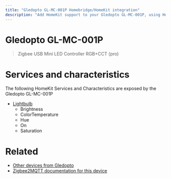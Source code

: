 ```yaml
---
title: "Gledopto GL-MC-001P Homebridge/HomeKit integration"
description: "Add HomeKit support to your Gledopto GL-MC-001P, using Homebridge, Zigbee2MQTT and homebridge-z2m."
---
```

<!---
This file has been GENERATED using src/docgen/docgen.ts
DO NOT EDIT THIS FILE MANUALLY!
-->
# Gledopto GL-MC-001P
> Zigbee USB Mini LED Controller RGB+CCT (pro)


# Services and characteristics
The following HomeKit Services and Characteristics are exposed by
the Gledopto GL-MC-001P

* [Lightbulb](../../light.md)
  * Brightness
  * ColorTemperature
  * Hue
  * On
  * Saturation


# Related
* [Other devices from Gledopto](../index.md#gledopto)
* [Zigbee2MQTT documentation for this device](https://www.zigbee2mqtt.io/devices/GL-MC-001P.html)